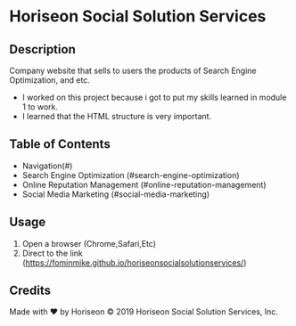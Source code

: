 # Horiseon Social Solution Services

## Description

Company website that sells to users the products of Search Engine Optimization, and etc.

- I worked on this project because i got to put my skills learned in module 1 to work.
- I learned that the HTML structure is very important.

## Table of Contents

- Navigation(#)
- Search Engine Optimization (#search-engine-optimization)
- Online Reputation Management (#online-reputation-management)
- Social Media Marketing (#social-media-marketing)

## Usage

1. Open a browser (Chrome,Safari,Etc)
2. Direct to the link (https://fominmike.github.io/horiseonsocialsolutionservices/)

## Credits

Made with ❤️️ by Horiseon
© 2019 Horiseon Social Solution Services, Inc.
